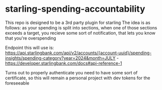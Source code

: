 # starling-spending-accountability
This repo is designed to be a 3rd party plugin for starling
The idea is as follows: as your spending is split into sections, when one of those sections exceeds a target, you recieve some sort of notification, that lets you know that you're overspending

Endpoint this will use  is:
https://api.starlingbank.com/api/v2/accounts/{account-uuid}/spending-insights/spending-category?year=2024&month=JULY - https://developer.starlingbank.com/docs#api-reference-1


Turns out to properly authenticate you need to have some sort of certificate, so this will remain a personal project with dev tokens for the foreseeable